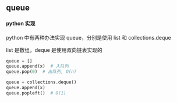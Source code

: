 ## queue

#### python 实现

python 中有两种办法实现 queue，分别是使用 list 和 collections.deque

list 是数组，deque 是使用双向链表实现的

```python
queue = []
queue.append(x)  # 入队列
queue.pop(0)  # 出队列, O(n)

queue = collections.deque()
queue.append(x)
queue.popleft()  # O(1)
```

